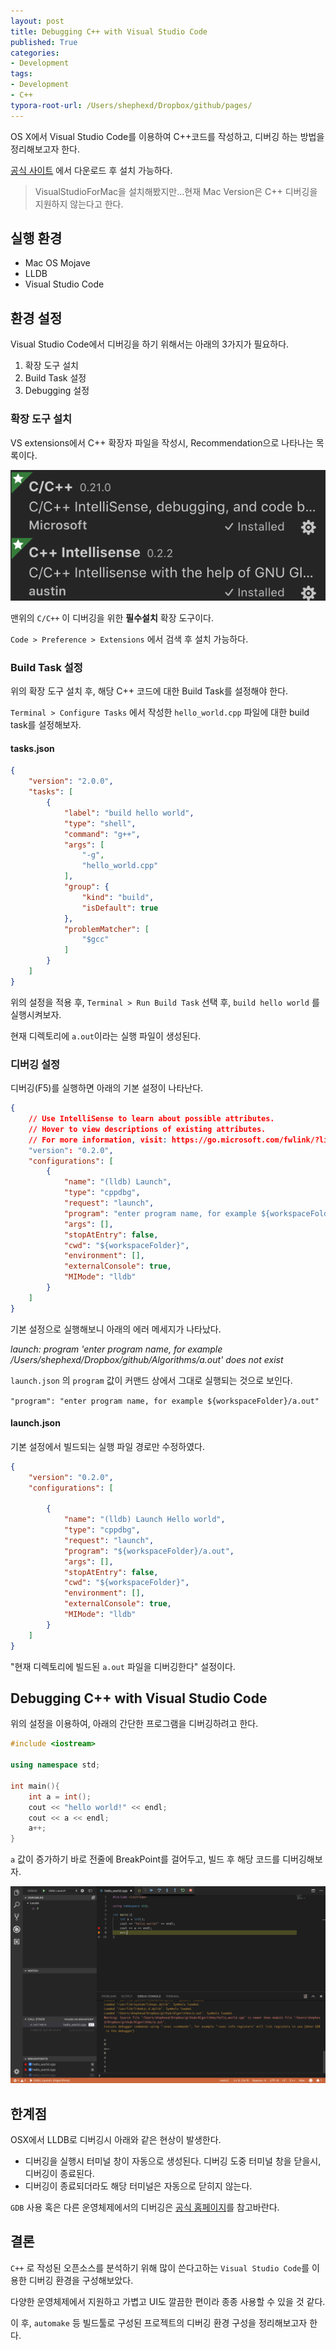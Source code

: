 ```yaml
---
layout: post
title: Debugging C++ with Visual Studio Code
published: True
categories:
- Development
tags:
- Development
- C++
typora-root-url: /Users/shephexd/Dropbox/github/pages/
---
```




OS X에서 Visual Studio Code를 이용하여 C++코드를 작성하고, 디버깅 하는 방법을 정리해보고자 한다.

[공식 사이트](https://code.visualstudio.com/?wt.mc_id=DX_841432) 에서 다운로드 후 설치 가능하다.



> VisualStudioForMac을 설치해봤지만...현재 Mac Version은 C++ 디버깅을 지원하지 않는다고 한다.



<!--more-->



## 실행 환경

- Mac OS Mojave
- LLDB
- Visual Studio Code



## 환경 설정

Visual Studio Code에서 디버깅을 하기 위해서는 아래의 3가지가 필요하다.



1. 확장 도구 설치
2. Build Task 설정
3. Debugging 설정



### 확장 도구 설치

VS extensions에서 C++ 확장자 파일을 작성시, Recommendation으로 나타나는 목록이다.



![c++확장프로그램](/assets/post_images/Development/vs_code_cpp_extensions.png)



맨위의 `C/C++` 이 디버깅을 위한 **필수설치** 확장 도구이다.

`Code > Preference > Extensions` 에서 검색 후 설치 가능하다.



### Build Task 설정

위의 확장 도구 설치 후, 해당 C++ 코드에 대한 Build Task를 설정해야 한다.



`Terminal > Configure Tasks` 에서 작성한 `hello_world.cpp` 파일에 대한 build task를 설정해보자.



#### tasks.json

```json
{
    "version": "2.0.0",
    "tasks": [
        {
            "label": "build hello world",
            "type": "shell",
            "command": "g++",
            "args": [
                "-g",
                "hello_world.cpp"
            ],
            "group": {
                "kind": "build",
                "isDefault": true
            },
            "problemMatcher": [
                "$gcc"
            ]
        }
    ]
}
```



위의 설정을 적용 후, `Terminal > Run Build Task` 선택 후, `build hello world` 를 실행시켜보자.

현재 디렉토리에 `a.out`이라는 실행 파일이 생성된다.



### 디버깅 설정

디버깅(F5)를 실행하면 아래의 기본 설정이 나타난다.

```json
{
    // Use IntelliSense to learn about possible attributes.
    // Hover to view descriptions of existing attributes.
    // For more information, visit: https://go.microsoft.com/fwlink/?linkid=830387
    "version": "0.2.0",
    "configurations": [
        {
            "name": "(lldb) Launch",
            "type": "cppdbg",
            "request": "launch",
            "program": "enter program name, for example ${workspaceFolder}/a.out",
            "args": [],
            "stopAtEntry": false,
            "cwd": "${workspaceFolder}",
            "environment": [],
            "externalConsole": true,
            "MIMode": "lldb"
        }
    ]
}
```



기본 설정으로 실행해보니 아래의 에러 메세지가 나타났다.

*launch: program 'enter program name, for example /Users/shephexd/Dropbox/github/Algorithms/a.out' does not exist*



`launch.json` 의 `program` 값이 커맨드 상에서 그대로 실행되는 것으로 보인다.

`"program": "enter program name, for example ${workspaceFolder}/a.out"`



#### launch.json

기본 설정에서 빌드되는 실행 파일 경로만 수정하였다.

```json
{
    "version": "0.2.0",
    "configurations": [

        {
            "name": "(lldb) Launch Hello world",
            "type": "cppdbg",
            "request": "launch",
            "program": "${workspaceFolder}/a.out",
            "args": [],
            "stopAtEntry": false,
            "cwd": "${workspaceFolder}",
            "environment": [],
            "externalConsole": true,
            "MIMode": "lldb"
        }
    ]
}
```



"현재 디렉토리에 빌드된 `a.out` 파일을 디버깅한다" 설정이다.



## Debugging C++ with Visual Studio Code

위의 설정을 이용하여, 아래의 간단한 프로그램을 디버깅하려고 한다.

```c++
#include <iostream>

using namespace std;

int main(){
    int a = int();
    cout << "hello world!" << endl;
    cout << a << endl;
    a++;
}
```



`a` 값이 증가하기 바로 전줄에 BreakPoint를 걸어두고, 빌드 후 해당 코드를 디버깅해보자.



![디버깅 화면](/assets/post_images/Development/vs_code_cpp_debugging.png)



## 한계점

OSX에서 LLDB로 디버깅시 아래와 같은 현상이 발생한다.

- 디버깅을 실행시 터미널 창이 자동으로 생성된다. 디버깅 도중 터미널 창을 닫을시, 디버깅이 종료된다.
- 디버깅이 종료되더라도 해당 터미널은 자동으로 닫히지 않는다.



`GDB` 사용 혹은 다른 운영체제에서의 디버깅은 [공식 홈페이지](https://code.visualstudio.com/docs/languages/cpp)를 참고바란다.



## 결론

`C++` 로 작성된 오픈소스를 분석하기 위해 많이 쓴다고하는 `Visual Studio Code`를 이용한 디버깅 환경을 구성해보았다.

다양한 운영체제에서 지원하고 가볍고 UI도 깔끔한 편이라 종종 사용할 수 있을 것 같다.



이 후, `automake` 등 빌드툴로 구성된 프로젝트의 디버깅 환경 구성을 정리해보고자 한다.